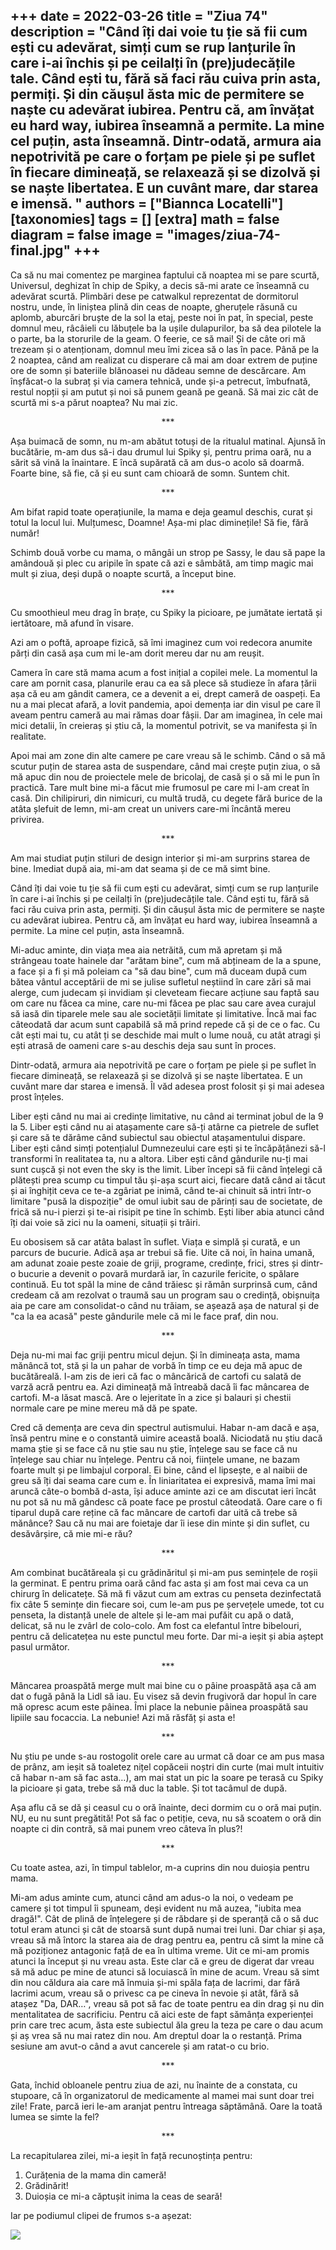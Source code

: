 
+++
date = 2022-03-26
title = "Ziua 74"
description = "Când îți dai voie tu ție să fii cum ești cu adevărat, simți cum se rup lanțurile în care i-ai închis și pe ceilalți în (pre)judecățile tale. Când ești tu, fără să faci rău cuiva prin asta, permiți. Și din căușul ăsta mic de permitere se naște cu adevărat iubirea. Pentru că, am învățat eu hard way, iubirea înseamnă a permite. La mine cel puțin, asta înseamnă. Dintr-odată, armura aia nepotrivită pe care o forțam pe piele și pe suflet în fiecare dimineață, se relaxează și se dizolvă și se naște libertatea. E un cuvânt mare, dar starea e imensă. "
authors = ["Biannca Locatelli"]
[taxonomies]
tags = []
[extra]
math = false
diagram = false
image = "images/ziua-74-final.jpg"
+++
---

Ca să nu mai comentez pe marginea faptului că noaptea mi se pare scurtă, Universul, deghizat în chip de Spiky, a decis să-mi arate ce înseamnă cu adevărat scurtă. Plimbări dese pe catwalkul reprezentat de dormitorul nostru, unde, în liniștea plină din ceas de noapte, gheruțele răsună cu aplomb, aburcări bruște de la sol la etaj, peste noi în pat, în special, peste domnul meu, râcâieli cu lăbuțele ba la ușile dulapurilor, ba să dea pilotele la o parte, ba la storurile de la geam. O feerie, ce să mai! Și de câte ori mă trezeam și o atenționam, domnul meu îmi zicea să o las în pace. Până pe la 2 noaptea, când am realizat cu disperare că mai am doar extrem de puține ore de somn și bateriile blănoasei nu dădeau semne de descărcare. Am înșfăcat-o la subraț și via camera tehnică, unde și-a petrecut, îmbufnată, restul nopții și am putut și noi să punem geană pe geană. Să mai zic cât de scurtă mi s-a părut noaptea? Nu mai zic.

<p style="text-align: center;">***</p>

Așa buimacă de somn, nu m-am abătut totuși de la ritualul matinal. Ajunsă în bucătărie, m-am dus să-i dau drumul lui Spiky și, pentru prima oară, nu a sărit să vină la înaintare. E încă supărată că am dus-o acolo să doarmă. Foarte bine, să fie, că și eu sunt cam chioară de somn. Suntem chit.

<p style="text-align: center;">***</p>

Am bifat rapid toate operațiunile, la mama e deja geamul deschis, curat și totul la locul lui. Mulțumesc, Doamne! Așa-mi plac diminețile! Să fie, fără număr!

Schimb două vorbe cu mama, o mângâi un strop pe Sassy, le dau să pape la amândouă și plec cu aripile în spate că azi e sâmbătă, am timp magic mai mult și ziua, deși după o noapte scurtă, a început bine.

<p style="text-align: center;">***</p>

Cu smoothieul meu drag în brațe, cu Spiky la picioare, pe jumătate iertată și iertătoare, mă afund în visare.

Azi am o poftă, aproape fizică, să îmi imaginez cum voi redecora anumite părți din casă așa cum mi le-am dorit mereu dar nu am reușit.

Camera în care stă mama acum a fost inițial a copilei mele. La momentul la care am pornit casa, planurile erau ca ea să plece să studieze în afara țării așa că eu am gândit camera, ce a devenit a ei, drept cameră de oaspeți. Ea nu a mai plecat afară, a lovit pandemia, apoi demența iar din visul pe care îl aveam pentru cameră au mai rămas doar fâșii. Dar am imaginea, în cele mai mici detalii, în creieraș și știu că, la momentul potrivit, se va manifesta și în realitate.

Apoi mai am zone din alte camere pe care vreau să le schimb. Când o să mă scutur puțin de starea asta de suspendare, când mai crește puțin ziua, o să mă apuc din nou de proiectele mele de bricolaj, de casă și o să mi le pun în practică. Tare mult bine mi-a făcut mie frumosul pe care mi l-am creat în casă. Din chilipiruri, din nimicuri, cu multă trudă, cu degete fără burice de la atâta șlefuit de lemn, mi-am creat un univers care-mi încântă mereu privirea.

<p style="text-align: center;">***</p>

Am mai studiat puțin stiluri de design interior și mi-am surprins starea de bine. Imediat după aia, mi-am dat seama și de ce mă simt bine.

Când îți dai voie tu ție să fii cum ești cu adevărat, simți cum se rup lanțurile în care i-ai închis și pe ceilalți în (pre)judecățile tale. Când ești tu, fără să faci rău cuiva prin asta, permiți. Și din căușul ăsta mic de permitere se naște cu adevărat iubirea. Pentru că, am învățat eu hard way, iubirea înseamnă a permite. La mine cel puțin, asta înseamnă.

Mi-aduc aminte, din viața mea aia netrăită, cum mă apretam și mă strângeau toate hainele dar "arătam bine", cum mă abțineam de la a spune, a face și a fi și mă poleiam ca "să dau bine", cum mă duceam după cum bătea vântul acceptării de mi se julise sufletul neștiind în care zări să mai alerge, cum judecam și invidiam și cleveteam fiecare acțiune sau faptă sau om care nu făcea ca mine, care nu-mi făcea pe plac sau care avea curajul să iasă din tiparele mele sau ale societății limitate și limitative. Încă mai fac câteodată dar acum sunt capabilă să mă prind repede că și de ce o fac. Cu cât ești mai tu, cu atât ți se deschide mai mult o lume nouă, cu atât atragi și ești atrasă de oameni care s-au deschis deja sau sunt în proces.

Dintr-odată, armura aia nepotrivită pe care o forțam pe piele și pe suflet în fiecare dimineață, se relaxează și se dizolvă și se naște libertatea. E un cuvânt mare dar starea e imensă. Îl văd adesea prost folosit și și mai adesea prost înțeles.

Liber ești când nu mai ai credințe limitative, nu când ai terminat jobul de la 9 la 5. Liber ești când nu ai atașamente care să-ți atârne ca pietrele de suflet și care să te dărâme când subiectul sau obiectul atașamentului dispare. Liber ești când simți potențialul Dumnezeului care ești și te încăpățânezi să-l transformi în realitatea ta, nu a altora. Liber ești când gândurile nu-ți mai sunt cușcă și not even the sky is the limit. Liber începi să fii când înțelegi că plătești prea scump cu timpul tău și-așa scurt aici, fiecare dată când ai tăcut și ai înghițit ceva ce te-a zgâriat pe inimă, când te-ai chinuit să intri într-o limitare "pusă la dispoziție" de omul iubit sau de părinți sau de societate, de frică să nu-i pierzi și te-ai risipit pe tine în schimb. Ești liber abia atunci când îți dai voie să zici nu la oameni, situații și trăiri.

Eu obosisem să car atâta balast în suflet. Viața e simplă și curată, e un parcurs de bucurie. Adică așa ar trebui să fie. Uite că noi, în haina umană, am adunat zoaie peste zoaie de griji, programe, credințe, frici, stres și dintr-o bucurie a devenit o povară murdară iar, în cazurile fericite, o spălare continuă. Eu tot spăl la mine de când trăiesc și rămân surprinsă cum, când credeam că am rezolvat o traumă sau un program sau o credință, obișnuița aia pe care am consolidat-o când nu trăiam, se așează așa de natural și de "ca la ea acasă" peste gândurile mele că mi le face praf, din nou.

<p style="text-align: center;">***</p>

Deja nu-mi mai fac griji pentru micul dejun. Și în dimineața asta, mama mănâncă tot, stă și la un pahar de vorbă în timp ce eu deja mă apuc de bucătăreală. I-am zis de ieri că fac o mâncărică de cartofi cu salată de varză acră pentru ea. Azi dimineață mă întreabă dacă îi fac mâncarea de cartofi. M-a lăsat mască. Are o lejeritate în a zice și balauri și chestii normale care pe mine mereu mă dă pe spate.

Cred că demența are ceva din spectrul autismului. Habar n-am dacă e așa, însă pentru mine e o constantă uimire această boală. Niciodată nu știu dacă mama știe și se face că nu știe sau nu știe, înțelege sau se face că nu înțelege sau chiar nu înțelege. Pentru că noi, ființele umane, ne bazam foarte mult și pe limbajul corporal. Ei bine, când el lipsește, e al naibii de greu să îți dai seama care cum e. În liniaritatea ei expresivă, mama îmi mai aruncă câte-o bombă d-asta, își aduce aminte azi ce am discutat ieri încât nu pot să nu mă gândesc că poate face pe prostul câteodată. Oare care o fi tiparul după care reține că fac mâncare de cartofi dar uită că trebe să mănânce? Sau că nu mai are foietaje dar îi iese din minte și din suflet, cu desăvârșire, că mie mi-e rău?

<p style="text-align: center;">***</p>

Am combinat bucătăreala și cu grădinăritul și mi-am pus semințele de roșii la germinat. E pentru prima oară când fac asta și am fost mai ceva ca un chirurg în delicatețe. Să mă fi văzut cum am extras cu penseta dezinfectată fix câte 5 semințe din fiecare soi, cum le-am pus pe șervețele umede, tot cu penseta, la distanță unele de altele și le-am mai pufăit cu apă o dată, delicat, să nu le zvârl de colo-colo. Am fost ca elefantul între bibelouri, pentru că delicatețea nu este punctul meu forte. Dar mi-a ieșit și abia aștept pasul următor.

<p style="text-align: center;">***</p>

Mâncarea proaspătă merge mult mai bine cu o pâine proaspătă așa că am dat o fugă până la Lidl să iau. Eu visez să devin frugivoră dar hopul în care mă opresc acum este pâinea. Îmi place la nebunie pâinea proaspătă sau lipiile sau focaccia. La nebunie! Azi mă răsfăț și asta e!

<p style="text-align: center;">***</p>

Nu știu pe unde s-au rostogolit orele care au urmat că doar ce am pus masa de prânz, am ieșit să toaletez nițel copăceii noștri din curte (mai mult intuitiv că habar n-am să fac asta…), am mai stat un pic la soare pe terasă cu Spiky la picioare și gata, trebe să mă duc la table. Și tot tacâmul de după.

Așa aflu că se dă și ceasul cu o oră înainte, deci dormim cu o oră mai puțin. NU, eu nu sunt pregătită! Pot să fac o petiție, ceva, nu să scoatem o oră din noapte ci din contră, să mai punem vreo câteva în plus?!

<p style="text-align: center;">***</p>

Cu toate astea, azi, în timpul tablelor, m-a cuprins din nou duioșia pentru mama.

Mi-am adus aminte cum, atunci când am adus-o la noi, o vedeam pe camere și tot timpul îi spuneam, deși evident nu mă auzea, "iubita mea dragă!". Cât de plină de înțelegere și de răbdare și de speranță că o să duc totul eram atunci și cât de stoarsă sunt după numai trei luni. Dar chiar și așa, vreau să mă întorc la starea aia de drag pentru ea, pentru că simt la mine că mă poziționez antagonic față de ea în ultima vreme. Uit ce mi-am promis atunci la început și nu vreau asta. Este clar că e greu de digerat dar vreau să mă aduc pe mine de atunci să locuiască în mine de acum. Vreau să simt din nou căldura aia care mă înmuia și-mi spăla fața de lacrimi, dar fără lacrimi acum, vreau să o privesc ca pe cineva în nevoie și atât, fără să atașez "Da, DAR…", vreau să pot să fac de toate pentru ea din drag și nu din mentalitatea de sacrificiu. Pentru că aici este de fapt sămânța experienței prin care trec acum, ăsta este subiectul ăla greu la teza pe care o dau acum și aș vrea să nu mai ratez din nou. Am dreptul doar la o restanță. Prima sesiune am avut-o când a avut cancerele și am ratat-o cu brio.

<p style="text-align: center;">***</p>

Gata, închid obloanele pentru ziua de azi, nu înainte de a constata, cu stupoare, că în organizatorul de medicamente al mamei mai sunt doar trei zile! Frate, parcă ieri le-am aranjat pentru întreaga săptămână. Oare la toată lumea se simte la fel?

<p style="text-align: center;">***</p>

La recapitularea zilei, mi-a ieșit în față recunoștința pentru:
1. Curățenia de la mama din cameră!
2. Grădinărit!
3. Duioșia ce mi-a căptușit inima la ceas de seară!

Iar pe podiumul clipei de frumos s-a așezat:

<div class="flex justify-center">
  <img src="images/ziua-74-garden.jpeg" />
</div>
